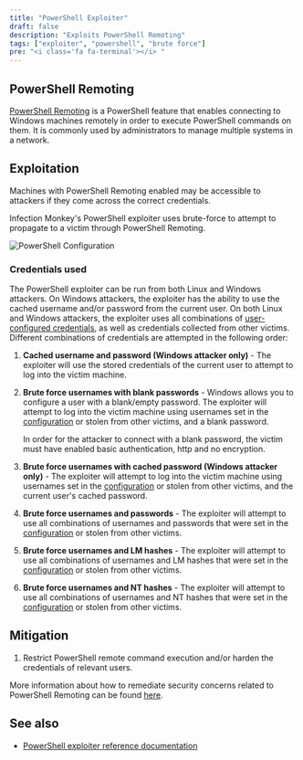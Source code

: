 ```yaml
---
title: "PowerShell Exploiter"
draft: false
description: "Exploits PowerShell Remoting"
tags: ["exploiter", "powershell", "brute force"]
pre: "<i class='fa fa-terminal'></i> "
---
```


## PowerShell Remoting

[PowerShell Remoting](
https://docs.microsoft.com/en-us/powershell/scripting/learn/remoting/winrmsecurity)
is a PowerShell feature that enables connecting to Windows machines remotely in
order to execute PowerShell commands on them. It is commonly used by
administrators to manage multiple systems in a network.

## Exploitation

Machines with PowerShell Remoting enabled may be accessible to attackers if
they come across the correct credentials.

Infection Monkey's PowerShell exploiter uses brute-force to attempt to
propagate to a victim through PowerShell Remoting.

![PowerShell Configuration](
/images/island/configuration-page/powershell-exploiter-configuration.png
"PowerShell Configuration")

### Credentials used

The PowerShell exploiter can be run from both Linux and Windows attackers. On
Windows attackers, the exploiter has the ability to use the cached username
and/or password from the current user. On both Linux and Windows attackers, the
exploiter uses all combinations of [user-configured credentials](
/usage/configuration/credentials), as well as credentials collected from other
victims. Different combinations of credentials are attempted in the following
order:

1. **Cached username and password (Windows attacker only)** - The exploiter
   will use the stored credentials of the current user to attempt to log into
   the victim machine.

1. **Brute force usernames with blank passwords** - Windows allows you to
   configure a user with a blank/empty password. The exploiter will attempt to
   log into the victim machine using usernames set in the
   [configuration](/usage/configuration/credentials) or stolen from other
   victims, and a blank password.

   In order for the attacker to connect with a blank password, the victim must
   have enabled basic authentication, http and no encryption.

1. **Brute force usernames with cached password (Windows attacker only)** - The
   exploiter will attempt to log into the victim machine using usernames
   set in the [configuration](/usage/configuration/credentials) or stolen from
   other victims, and the current user's cached password.

1. **Brute force usernames and passwords** - The exploiter will attempt to use
   all combinations of usernames and passwords that were set in the
   [configuration](/usage/configuration/credentials) or stolen from other
   victims.

1. **Brute force usernames and LM hashes** - The exploiter will attempt to use
   all combinations of usernames and LM hashes that were set in the
   [configuration](/usage/configuration/credentials) or stolen from other
   victims.

1. **Brute force usernames and NT hashes** - The exploiter will attempt to use
   all combinations of usernames and NT hashes that were set in the
   [configuration](/usage/configuration/credentials) or stolen from other
   victims.

## Mitigation

1. Restrict PowerShell remote command execution and/or harden the credentials
of relevant users.

More information about how to remediate security concerns related to PowerShell
Remoting can be found [here](
https://docs.microsoft.com/en-us/powershell/scripting/learn/remoting/winrmsecurity).

## See also
- [PowerShell exploiter reference documentation](/reference/exploiters/powershell)
